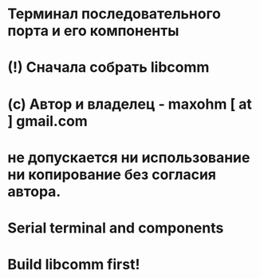 #
# Терминал последовательного порта и его компоненты
# (!) Сначала собрать libcomm
# (c) Автор и владелец -  maxohm [ at ] gmail.com
# не допускается ни использование ни копирование без согласия автора.
#

#
# Serial terminal and components
# Build libcomm first!
#
